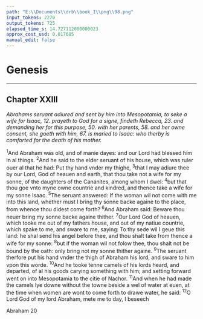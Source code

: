 ```yaml
---
path: "E:\\Documents\\drb\\book_1\\png\\98.png"
input_tokens: 2270
output_tokens: 725
elapsed_time_s: 14.727112000000023
approx_cost_usd: 0.017685
manual_edit: false
---
```

# Genesis

<hr>

## Chapter XXIII

*Abrahams seruant adiured and sent by him into Mesopotamia, to seke a wife for Isaac, 12. prayeth to God for a signe, findeth Rebecca, 23. and demanding her for this purpose, 50. with her parents, 58. and her owne consent, she goeth with him, 67. is maried to Isaac: who therby is comforted for the death of his mother.*

<sup>1</sup>And Abraham was old, and of manie dayes: and our Lord had blessed him in al things. <sup>2</sup>And he said to the elder seruant of his house, which was ruler ouer al that he had: Put thy hand vnder my thighe, <sup>3</sup>that I may adiure thee by our Lord, God of heauen and earth, that thou take not a wife for my sonne, of the daughters of the Cananites, among whom I dwel: <sup>4</sup>but that thou goe vnto myne owne countrie and kindred, and thence take a wife for my sonne Isaac. <sup>5</sup>The seruant answered: If the woman wil not come with me into this land, whether must I bring thy sonne backe againe to the place, from whence thou didest come forth? <sup>6</sup>And Abraham said: Beware thou neuer bring my sonne backe againe thither. <sup>7</sup>Our Lord God of heauen, which tooke me out of my fathers house, and out of my natiue countrie, which spake to me, and sware to me, saying: To thy sede wil I geue this land: he shal send his angel before thee, and thou shalt take from thence a wife for my sonne: <sup>8</sup>but if the woman wil not folow thee, thou shalt not be bound by the oath: only bring not my sonne thither againe. <sup>9</sup>The seruant therfore put his hand vnder the thigh of Abraham his lord, and sware to him vpon this worde. <sup>10</sup>And he tooke tenne camels of his lords heard, and departed, of al his goods carying something with him; and setting forward went on into Mesopotamia to the citie of Nachor. <sup>11</sup>And when he had made the camels lye downe without the towne beside a wel of water at euen, at the time when women are wont to come forth to drawe water, he said: <sup>12</sup>O Lord God of my lord Abraham, mete me to day, I beseech

[^1]: In choosing a wife a vertuous stock and familie especi- ally true faith and religion, are before al other things to be conside- red & prefer- red. S. Amb. li. 1. c. 9. de Abrah. S. Chri. sost. ho. 48. in Gen.

<aside>Abraham 20</aside>